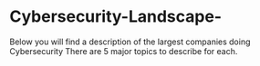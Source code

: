 # Cybersecurity-Landscape-
Below you will find a description of the largest companies doing Cybersecurity There are 5 major topics to describe for each. 
